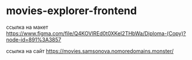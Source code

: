 # movies-explorer-frontend

ссылка на макет https://www.figma.com/file/Q4KOVlREd0t0XKeI2THbWa/Diploma-(Copy)?node-id=891%3A3857

ссылка на сайт https://movies.samsonova.nomoredomains.monster/